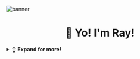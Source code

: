 ![banner](./assets/cyberpunk-pixel-city-neon-banner.gif)
<h1 align="center">👋 Yo! I'm Ray!</h1>

<!-- Outer collapsible -->  
<details>
   <summary><b>↕️ Expand for more!</b></summary>
  
   <br>
   
<!-- About Section -->
<details>
  <summary><b>👤 About</b></summary>
    <p>
     <!-- <img align="right" width="250" src="https://github.com/Lissy93/Lissy93/raw/master/assets/alicia-sykes_profile-pic.png" alt="Alicia Sykes" /> -->
      
<blockquote>

I'm a perpetual student who's always willing to learn something new and have new adventures.

With a sharp mind and ferocious determination for success, there are no problems to me — only opportunities for growth.

I have a small virtual homelab, which I'm using to learn more about system administration. 

You can usually find me infront of a computer or behind a steering wheel — sometimes both when I'm sim-racing.

</blockquote>
    
----
  
  </p>

<div class="row">
  <div class="column">
    <h2>❤️ Passions</h2>
    <p>
      - 🎓📓 Learning
      - 🪛🛠️ Tinkering
    </p>
  </div>
  <div class="column">
    <h2>💫 Interests</h2>
    <p>
      - 🖥️📱 Computers & Technology
      - 🏎️🏁 Cars & Motorsports
      - ⌨️🖱️ Video Games & Simulators
    </p>
  </div>
</div>

## ⏳ Currently...
### 🎓 Learning
- 🐧💉 Linux System Administration
- 🚗🔧 Automotive Mechanics
- 🎌🇯🇵 Japanese Language

### 🎯 Practicing
- ⚙️🤖 Automation
- 🏡☁️ Self-Hosting

### 🛠️ Building
- ⏲️📝 Automation Scripts
- 🐧🫙 Container Images

</details>

<!-- Tech Stack -->  
<details>
  <summary><b>💻 Tech Stack</b></summary>
    <p>

| **Category** | **Technologies** |
| - | - |
**Backend** | [![Python](https://img.shields.io/badge/Python-FFD343?style=for-the-badge&logo=python)](https://python.org/)
**DevOps** | [![Docker](https://img.shields.io/badge/Docker-2496ED?style=for-the-badge&logo=docker&logoColor=FFFFFF)](https://docker.com/) [![Podman](https://img.shields.io/badge/Podman-892CA0.svg?style=for-the-badge&logo=podman&logoColor=white)](https://podman.io)
**Misc** | [![Linux](https://img.shields.io/badge/Linux-FCC624?style=for-the-badge&logo=linux&logoColor=black)](https://linux.org/) [![Bash](https://img.shields.io/badge/Bash-4EAA25?style=for-the-badge&logo=gnubash&logoColor=black)](https://gnu.org/software/bash/) [![Markdown](https://img.shields.io/badge/Markdown-black?style=for-the-badge&logo=markdown)](https://en.wikipedia.org/wiki/Markdown)
**Editors** | [![Neovim](https://img.shields.io/badge/Neovim-019733?style=for-the-badge&logo=vim&logoColor=FFFFFF)](https://neovim.io/) [![VSCodium](https://img.shields.io/badge/VSCodium-9013FE?style=for-the-badge&logo=vscodium&logoColor=FFFFFF)](https://vscodium.com/)
      
 See **[➡️ Full Tech Stack](https://github.com/Lissy93/Lissy93/blob/master/TECH-STACK.md)**, for a list of projects using each of the above technologies

----      

  </p>
</details>

<!-- Metrics -->
<details>
  <summary><b>📊 Metrics</b></summary>
    <p>

<a href="https://github.com/raycadle/raycadle/blob/master/METRICS.md">
   <img  width="400" src="https://raw.githubusercontent.com/raycadle/raycadle/main/assets/github-metrics.svg" alt="General Stats">
</a>
<br /><br /><br />

**[➡️ More Metrics](/METRICS.md)**

  </p>
</details>

</details>

<!-- Proudly created with GPRM ( https://gprm.itsvg.in ) -->
<!---
raycadle/raycadle is a ✨ special ✨ repository because its `README.md` (this file) appears on your GitHub profile.
You can click the Preview link to take a look at your changes.
--->
